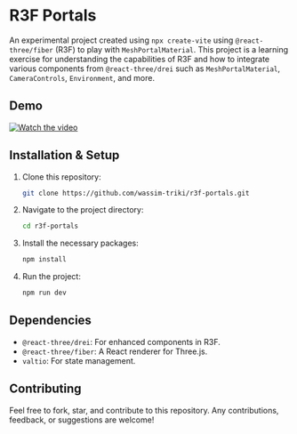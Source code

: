 # R3F Portals

An experimental project created using `npx create-vite` using `@react-three/fiber` (R3F) to play with `MeshPortalMaterial`. This project is a learning exercise for understanding the capabilities of R3F and how to integrate various components from `@react-three/drei` such as `MeshPortalMaterial`, `CameraControls`, `Environment`, and more.


## Demo
[![Watch the video](https://media.giphy.com/media/v1.Y2lkPTc5MGI3NjExbG43N3U1bHhobWo1NDNkcHV5bzBjZHA1OGdsbGZzcWlzY3RnazZlbSZlcD12MV9pbnRlcm5hbF9naWZfYnlfaWQmY3Q9Zw/7pnxUlT4tC2JjhcfJb/giphy-downsized.gif)](https://youtu.be/ohke15atV_o)


## Installation & Setup
1. Clone this repository:
    ```bash
    git clone https://github.com/wassim-triki/r3f-portals.git
    ```

2. Navigate to the project directory:
    ```bash
    cd r3f-portals
    ```

3. Install the necessary packages:
    ```bash
    npm install
    ```

4. Run the project:
    ```bash
    npm run dev
    ```

## Dependencies
- `@react-three/drei`: For enhanced components in R3F.
- `@react-three/fiber`: A React renderer for Three.js.
- `valtio`: For state management.

## Contributing
Feel free to fork, star, and contribute to this repository. Any contributions, feedback, or suggestions are welcome!

